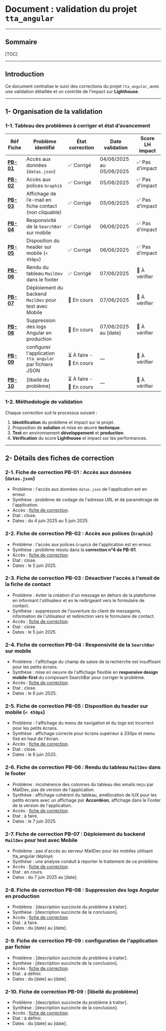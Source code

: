 # Document : validation du projet `tta_angular`

---

## Sommaire

[TOC]

---

## Introduction

Ce document centralise le suivi des corrections du projet `tta_angular`, avec une validation détaillée et un contrôle de l'impact sur **Lighthouse**.

---

## 1- Organisation de la validation  

### 1-1. Tableau des problèmes à corriger et état d’avancement

| Réf Fiche | Problème identifié | État correction | Date validation | Score LH impact |
|-----------|--------------------|-----------------|-----------------|-----------------|
| **[PB-01](#2-1-fiche-de-correction-pb-01--accès-aux-données-datasjson)** | Accès aux données (`datas.json`) | ✅ Corrigé | 04/06/2025 au 05/06/2025 | ✅ Pas d'impact |
| **[PB-02](#2-2-fiche-de-correction-pb-02--accès-aux-polices-graphik)** | Accès aux polices `Graphik` | ✅ Corrigé | 05/06/2025 | ✅ Pas d'impact |
| **[PB-03](#2-3-fiche-de-correction-pb-03--désactiver-laccès-à-lemail-de-la-fiche-de-contact)** | Affichage de l’e-mail en fiche contact (non cliquable) | ✅ Corrigé | 05/06/2025 | ✅ Pas d'impact |
| **[PB-04](#2-4-fiche-de-correction-pb-04--responsivité-de-la-searchbar-sur-mobile)** | Responsivité de la `SearchBar` sur mobile | ✅ Corrigé | 06/06/2025 | ✅ Pas d'impact |
| **[PB-05](#2-5-fiche-de-correction-pb-05--disposition-du-header-sur-mobile--450px)** | Disposition du header sur mobile (`< 450px`) | ✅ Corrigé | 06/06/2025 | ✅ Pas d'impact |
| **[PB-06](#2-6-fiche-de-correction-pb-06--rendu-du-tableau-maildev-dans-le-footer)** | Rendu du tableau `MailDev` dans le footer | ✅ Corrigé | 07/06/2025 | 🚧 À vérifier |
| **[PB-07](#2-7-fiche-de-correction-pb-07--déploiement-du-backend-maildev-pour-test-avec-mobile)** | Déploiement du backend `MailDev` pour test avec Mobile | 🔄 En cours | 07/06/2025 | 🚧 À vérifier |
| **[PB-08](#2-8-fiche-de-correction-pb-08--suppression-des-logs-angular-en-production)** | Suppression des logs Angular en production | 🔄 En cours | 07/06/2025 au [date] | 🚧 À vérifier |
| **[PB-09](#2-9-fiche-de-correction-pb-09--configuration-de-lapplication-par-fichier)** | configurer l'application `tta_angular` par fichiers JSON | ⏳ À faire - 🔄 En cours | — | 🚧 À vérifier |
| **[PB-10](#2-10-fiche-de-correction-pb-09--libellé-du-problème)** | [libellé du problème] | ⏳ À faire - 🔄 En cours | — | 🚧 À vérifier |

### 1-2. Méthodologie de validation

Chaque correction suit le processus suivant :

1. **Identification** du problème et impact sur le projet.
2. Proposition de **solution** et mise en œuvre **technique**.
3. **Test** en environnement **développement** et **production**.
4. **Vérification** du score **Lighthouse** et impact sur les performances.

---

## 2- Détails des fiches de correction

### 2-1. Fiche de correction PB-01 : Accès aux données (`datas.json`)

- Problème : l'accès aux données `datas.json` de l'application est en erreur.
- Synthèse : problème de codage de l'adresse URL et de paramétrage de l'application.
- Accès : [fiche de correction](./validation-projet-tta_angular-PB-01.md).
- Etat : close.
- Dates : du 4 juin 2025 au 5 juin 2025.

### 2-2. Fiche de correction PB-02 : Accès aux polices (`Graphik`)

- Problème : l'accès aux polices `Graphik` de l'application est en erreur.
- Synthèse : problème résolu dans la **correction n°4 de PB-01**.
- Accès : [fiche de correction](./validation-projet-tta_angular-PB-01.md).
- Etat : close.
- Dates : le 5 juin 2025.

### 2-3. Fiche de correction PB-03 : Désactiver l'accès à l'email de la fiche de contact

- Problème : éviter la création d'un message en dehors de la plateforme en informant l'utilisateur et en le redirigeant vers le formulaire de contact.
- Synthèse : suppression de l'ouverture du client de messagerie, information de l'utilisateur et redirection vers le formulaire de contact.
- Accès : [fiche de correction](./validation-projet-tta_angular-PB-03.md).
- Etat : close.
- Dates : le 5 juin 2025.

### 2-4. Fiche de correction PB-04 : Responsivité de la `SearchBar` sur mobile

- Problème : l'affichage du champ de saisie de la recherche est insuffisant pour les petits écrans.
- Synthèse : mise en oeuvre de l'affichage flexible en **responsive design mobile-first** du composant SearchBar pour corriger le problème.
- Accès : [fiche de correction](./validation-projet-tta_angular-PB-04.md).
- Etat : close.
- Dates : le 6 juin 2025.

### 2-5. Fiche de correction PB-05 : Disposition du header sur mobile (`< 450px`)

- Problème : l'affichage du menu de navigation et du logo est incorrect pour les petits écrans.
- Synthèse : affichage correcte pour écrans supérieur à 330px et menu fixé en haut de l'écran.
- Accès : [fiche de correction](./validation-projet-tta_angular-PB-05.md).
- Etat : close.
- Dates : le 6 juin 2025.

### 2-6. Fiche de correction PB-06 : Rendu du tableau `MailDev` dans le footer

- Problème : incohérence des colonnes du tableau des emails reçu par MailDev, pas de version de l'application.
- Synthèse : affichage cohérent du tableau, amélioration de lUX pour les petits écrans avec un affichage par **Accordéon**, affichage dans le Footer de la version de l'application.
- Accès : [fiche de correction](./validation-projet-tta_angular-PB-06.md).
- Etat : à faire.
- Dates : le 7 juin 2025.

### 2-7. Fiche de correction PB-07 : Déploiement du backend `MailDev` pour test avec Mobile

- Problème : pas d'accès au serveur MailDev pour les mobiles utilisant tta_angular déployé.
- Synthèse : une analyse conduit à reporter le traitement de ce problème.
- Accès : [fiche de correction](./validation-projet-tta_angular-PB-07_analyse.md).
- Etat : en cours.
- Dates : du 7 juin 2025 au [date].

### 2-8. Fiche de correction PB-08 : Suppression des logs Angular en production

- Problème : [description succincte du problème à traiter].
- Synthèse : [description succincte de la conclusion].
- Accès : [fiche de correction](./validation-projet-tta_angular-PB-Exemple.md).
- Etat : à faire.
- Dates : du [date] au [date].

### 2-9. Fiche de correction PB-09 : configuration de l'application par fichier

- Problème : [description succincte du problème à traiter].
- Synthèse : [description succincte de la conclusion].
- Accès : [fiche de correction](./validation-projet-tta_angular-PB-Exemple.md).
- Etat : à définir.
- Dates : du [date] au [date].

### 2-10. Fiche de correction PB-09 : [libellé du problème]

- Problème : [description succincte du problème à traiter].
- Synthèse : [description succincte de la conclusion].
- Accès : [fiche de correction](./validation-projet-tta_angular-PB-Exemple.md).
- Etat : à définir.
- Dates : du [date] au [date].
